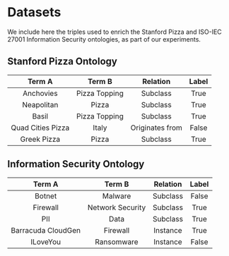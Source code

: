 # Datasets

We include here the triples used to enrich the Stanford Pizza and ISO-IEC 27001 Information Security ontologies, as part of our experiments.

## Stanford Pizza Ontology

|       Term A      	|     Term B    	|     Relation    	| Label 	|
|:-----------------:	|:-------------:	|:---------------:	|:-----:	|
|     Anchovies     	| Pizza Topping 	|     Subclass    	|  True 	|
|     Neapolitan    	|     Pizza     	|     Subclass    	|  True 	|
|       Basil       	| Pizza Topping 	|     Subclass    	|  True 	|
| Quad Cities Pizza 	|     Italy     	| Originates from 	| False 	|
|    Greek Pizza    	|     Pizza     	|     Subclass    	|  True 	|

## Information Security Ontology

|       Term A       	|      Term B      	| Relation 	| Label 	|
|:------------------:	|:----------------:	|:--------:	|:-----:	|
|       Botnet       	|      Malware     	| Subclass 	| False 	|
|      Firewall      	| Network Security 	| Subclass 	|  True 	|
|         PII        	|       Data       	| Subclass 	|  True 	|
| Barracuda CloudGen 	|     Firewall     	| Instance 	|  True 	|
|      ILoveYou      	|    Ransomware    	| Instance 	| False 	|